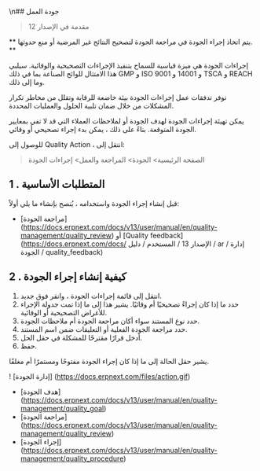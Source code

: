 \n## جودة العمل

> مقدمة في الإصدار 12

** يتم اتخاذ إجراء الجودة في مراجعة الجودة لتصحيح النتائج غير المرضية أو منع حدوثها. **

إجراءات الجودة هي ميزة قياسية للسماح بتنفيذ الإجراءات التصحيحية والوقائية. سيلبي هذا الامتثال للوائح الصناعة بما في ذلك GMP و ISO 9001 و 14001 و TSCA و REACH وما إلى ذلك.

توفر تدفقات عمل إجراءات الجودة بيئة خاضعة للرقابة وتقلل من مخاطر تكرار المشكلات من خلال ضمان تلبية الحلول والعمليات المحددة.

يمكن تهيئة إجراءات الجودة لهدف الجودة أو لملاحظات العملاء التي قد لا تفي بمعايير الجودة المتوقعة. بناءً على ذلك ، يمكن بدء إجراء تصحيحي أو وقائي.

للوصول إلى Quality Action ، انتقل إلى:

> الصفحة الرئيسية> الجودة> المراجعة والعمل> إجراءات الجودة

## 1 \. المتطلبات الأساسية

قبل إنشاء إجراء الجودة واستخدامه ، يُنصح بإنشاء ما يلي أولاً:

* [مراجعة الجودة] (https://docs.erpnext.com/docs/v13/user/manual/en/quality-management/quality_review) أو [Quality feedback] (https://docs.erpnext.com/docs/ الإصدار 13 / المستخدم / دليل / ar / إدارة الجودة / quality_feedback)

## 2 \. كيفية إنشاء إجراء الجودة

1. انتقل إلى قائمة إجراءات الجودة ، وانقر فوق جديد.
2. حدد ما إذا كان إجراءً تصحيحيًا أم وقائيًا. يشير هذا إلى ما إذا تمت جدولة الإجراء للأغراض التصحيحية أو الوقائية.
3. حدد نوع المستند سواء أكان مراجعة الجودة أم ملاحظات الجودة.
4. حدد مراجعة الجودة الفعلية أو التعليقات ضمن اسم المستند.
5. أدخل قرارًا مقترحًا للمشكلة في حقل الحل.
6. حفظ.

يشير حقل الحالة إلى ما إذا كان إجراء الجودة مفتوحًا ومستمرًا أم مغلقًا.

! [إدارة الجودة] (https://docs.erpnext.com/files/action.gif)

* [هدف الجودة] (https://docs.erpnext.com/docs/v13/user/manual/en/quality-management/quality_goal)
* [مراجعة الجودة] (https://docs.erpnext.com/docs/v13/user/manual/en/quality-management/quality_review)
* [إجراء الجودة] (https://docs.erpnext.com/docs/v13/user/manual/en/quality-management/quality_procedure)